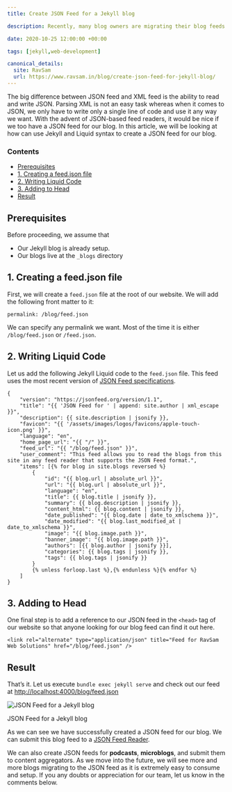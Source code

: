 ```yaml
---
title: Create JSON Feed for a Jekyll blog

description: Recently, many blog owners are migrating their blog feeds to JSON. In this article, we will take a look at how to add JSON feed to a Jekyll blog.

date: 2020-10-25 12:00:00 +00:00

tags: [jekyll,web-development]

canonical_details:
  site: RavSam
  url: https://www.ravsam.in/blog/create-json-feed-for-jekyll-blog/
---
```


The big difference between JSON feed and XML feed is the ability to read and write JSON. Parsing XML is not an easy task whereas when it comes to JSON, we only have to write only a single line of code and use it any way we want. With the advent of JSON-based feed readers, it would be nice if we too have a JSON feed for our blog. In this article, we will be looking at how can use Jekyll and Liquid syntax to create a JSON feed for our blog.

### Contents

*   [Prerequisites](#prerequisites)
*   [1\. Creating a feed.json file](#1-creating-a-feedjson-file)
*   [2\. Writing Liquid Code](#2-writing-liquid-code)
*   [3\. Adding to Head](#3-adding-to-head)
*   [Result](#result)

Prerequisites
-------------

Before proceeding, we assume that

*   Our Jekyll blog is already setup.
*   Our blogs live at the `_blogs` directory

1\. Creating a feed.json file
-----------------------------

First, we will create a `feed.json` file at the root of our website. We will add the following front matter to it:

```
permalink: /blog/feed.json
```

We can specify any permalink we want. Most of the time it is either `/blog/feed.json` or `/feed.json`.

2\. Writing Liquid Code
-----------------------

Let us add the following Jekyll Liquid code to the `feed.json` file. This feed uses the most recent version of [JSON Feed specifications](https://jsonfeed.org/version/1.1).

```
{
    "version": "https://jsonfeed.org/version/1.1",
    "title": "{{ 'JSON Feed for ' | append: site.author | xml_escape }}",
    "description": {{ site.description | jsonify }},
    "favicon": "{{ '/assets/images/logos/favicons/apple-touch-icon.png' }}",
    "language": "en",
    "home_page_url": "{{ "/" }}",
    "feed_url": "{{ "/blog/feed.json" }}",
    "user_comment": "This feed allows you to read the blogs from this site in any feed reader that supports the JSON Feed format.",
    "items": [{% for blog in site.blogs reversed %}
        {
            "id": "{{ blog.url | absolute_url }}",
            "url": "{{ blog.url | absolute_url }}",
            "language": "en",
            "title": {{ blog.title | jsonify }},
            "summary": {{ blog.description | jsonify }},
            "content_html": {{ blog.content | jsonify }},
            "date_published": "{{ blog.date | date_to_xmlschema }}",
            "date_modified": "{{ blog.last_modified_at | date_to_xmlschema }}",
            "image": "{{ blog.image.path }}",
            "banner_image": "{{ blog.image.path }}",
            "authors": [{{ blog.author | jsonify }}],
            "categories": {{ blog.tags | jsonify }},
            "tags": {{ blog.tags | jsonify }}
        }
        {% unless forloop.last %},{% endunless %}{% endfor %}
    ]
}
```

3\. Adding to Head
------------------

One final step is to add a reference to our JSON feed in the `<head>` tag of our website so that anyone looking for our blog feed can find it out here.

```
<link rel="alternate" type="application/json" title="Feed for RavSam Web Solutions" href="/blog/feed.json" />
```

Result
------

That’s it. Let us execute `bundle exec jekyll serve` and check out our feed at [http://localhost:4000/blog/feed.json](http://localhost:4000/blog/feed.json)

![JSON Feed for a Jekyll blog](https://www.ravsam.in/assets/images/blog-assets/json-feed.png)

JSON Feed for a Jekyll blog

As we can see we have successfully created a JSON feed for our blog. We can submit this blog feed to a [JSON Feed Reader](https://json-feed-viewer.herokuapp.com/).

We can also create JSON feeds for **podcasts**, **microblogs**, and submit them to content aggregators. As we move into the future, we will see more and more blogs migrating to the JSON feed as it is extremely easy to consume and setup. If you any doubts or appreciation for our team, let us know in the comments below.
    